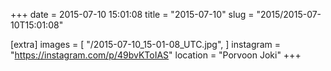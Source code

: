 +++
date = 2015-07-10 15:01:08
title = "2015-07-10"
slug = "2015/2015-07-10T15:01:08"

[extra]
images = [
    "/2015-07-10_15-01-08_UTC.jpg",
]
instagram = "https://instagram.com/p/49bvKToIAS"
location = "Porvoon Joki"
+++

